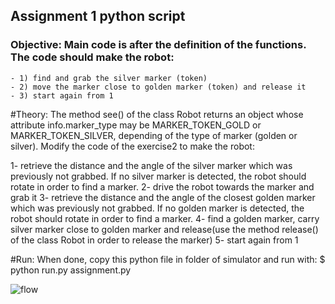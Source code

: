 ## Assignment 1 python script

### Objective: Main code is after the definition of the functions. The code should make the robot:
	- 1) find and grab the silver marker (token)
	- 2) move the marker close to golden marker (token) and release it
	- 3) start again from 1

#Theory: The method see() of the class Robot returns an object whose attribute info.marker_type may be MARKER_TOKEN_GOLD or MARKER_TOKEN_SILVER, depending of the type of marker (golden or silver). 
Modify the code of the exercise2 to make the robot:

1- retrieve the distance and the angle of the silver marker  which was previously not grabbed. If no silver marker is detected, the robot should rotate in order to find a marker.
2- drive the robot towards the marker and grab it
3- retrieve the distance and the angle of the closest golden marker which was previously not grabbed. If no golden marker is detected, the robot should rotate in order to find a marker.
4- find a golden marker, carry silver marker close to golden marker and release(use the method release() of the class Robot in order to release the marker)
5- start again from 1

#Run:	When done, copy this python file in folder of simulator and run with:
	$ python run.py assignment.py



![flow](https://user-images.githubusercontent.com/48551115/201193198-5d2d1acd-9900-4c3e-904a-6c1867b53741.svg)

